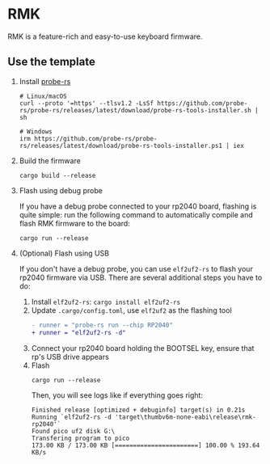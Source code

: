 # RMK 

RMK is a feature-rich and easy-to-use keyboard firmware.

## Use the template

1. Install [probe-rs](https://github.com/probe-rs/probe-rs)

   ```shell
   # Linux/macOS
   curl --proto '=https' --tlsv1.2 -LsSf https://github.com/probe-rs/probe-rs/releases/latest/download/probe-rs-tools-installer.sh | sh

   # Windows
   irm https://github.com/probe-rs/probe-rs/releases/latest/download/probe-rs-tools-installer.ps1 | iex
   ```

2. Build the firmware

   ```shell
   cargo build --release
   ```

3. Flash using debug probe

   If you have a debug probe connected to your rp2040 board, flashing is quite simple: run the following command to automatically compile and flash RMK firmware to the board:

   ```shell
   cargo run --release
   ```

4. (Optional) Flash using USB

   If you don't have a debug probe, you can use `elf2uf2-rs` to flash your rp2040 firmware via USB. There are several additional steps you have to do:

   1. Install `elf2uf2-rs`: `cargo install elf2uf2-rs`
   2. Update `.cargo/config.toml`, use `elf2uf2` as the flashing tool
      ```diff
      - runner = "probe-rs run --chip RP2040"
      + runner = "elf2uf2-rs -d"
      ```
   3. Connect your rp2040 board holding the BOOTSEL key, ensure that rp's USB drive appears
   4. Flash
      ```shell
      cargo run --release
      ```
      Then, you will see logs like if everything goes right:
      ```shell
      Finished release [optimized + debuginfo] target(s) in 0.21s
      Running `elf2uf2-rs -d 'target\thumbv6m-none-eabi\release\rmk-rp2040'`
      Found pico uf2 disk G:\
      Transfering program to pico
      173.00 KB / 173.00 KB [=======================] 100.00 % 193.64 KB/s  
      ```